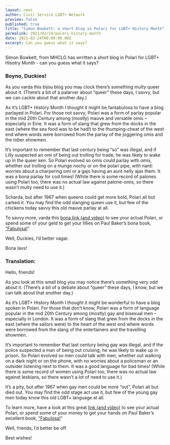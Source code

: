 ```yaml
---
layout: news
author: Civil Service LGBT+ Network
preview: false
published: true
title: "Simon Bowkett: a short blog in Polari for LGBT+ History Month"
permalink: 2021/02/24/polari-history-month
date: 2021-02-24T00:00:00.00Z
excerpt: Can you guess what it says? 
---
```


Simon Bowkett, from MHCLG has wrritten a short blog in Polari for LGBT+ Hisotry Month - can you guess what it says? 

### Boyno, Duckies! 

As you varda this bijou blog you may clock there’s something multy queer about it. (There’s a bit of a palarver about “queer” these days, I savvy, but we can cackle about that another day.)

As it’s LGBT+ History Month I thought it might be fantabulosa to have a blog parlayed in Polari. For those not savvy, Polari was a form of parlay popular in the mid 20th Century among (mostly) mauve and versatile omis – especially in Eine. It was a form of slang that grew from the docks in the east (where the sea food was to be had!) to the thumping-cheat of the west end where words were borrowed from the parlay of the joggering omis and the tober showmen.

It’s important to remember that last century being “so” was illegal, and if Lilly suspected an omi of being out trolling for trade, he was likely to wake up in the queer ken. So Polari evolved so omis could parlay with omis, whether out trolling on a munge nochy or on the polari pipe, with nanti worries about a charpering omi or a gajo having an aunt nelly ajax them. It was a bona parlay for cod times! (While there is some record of palones using Polari too, there was no actual law against palone-omis, so there wasn’t multy need to use it.)

Scharda, but after 1967 when queens could get more bold, Polari all but carked it. You may find the odd slanging queen use it, but few of the chickens today savvy this old mauve parlay at all.

To savvy more, varda this [bona link (and video)](https://theconversation.com/a-brief-history-of-polari-the-curious-after-life-of-the-dead-language-for-gay-men-72599) to see your actual Polari, or spend some of your geld to get your lillies on Paul Baker’s bona book, [“Fabulosa!](https://www.waterstones.com/book/fabulosa/paul-baker/9781789142945)”

Well, Duckies, I’d better vagar. 

Bona lavs!

### Translation:

Hello, friends! 

As you look at this small blog you may notice there’s something very odd about it. (There’s a bit of a debate about “queer” these days, I know, but we can talk about that another day.)

As it’s LGBT+ History Month I thought it might be wonderful to have a blog spoken in Polari. For those that don’t know, Polari was a form of language popular in the mid 20th Century among (mostly) gay and bisexual men – especially in London. It was a form of slang that grew from the docks in the east (where the sailors were) to the heart of the west end where words were borrowed from the slang of the entertainers and the travelling showmen.

It’s important to remember that last century being gay was illegal, and if the police suspected a man of being out cruising, he was likely to wake up in prison. So Polari evolved so men could talk with men, whether out walking on a dark night or on the phone, with no worries about a policeman or an outsider listening next to them. It was a good language for bad times! (While there is some record of women using Polari too, there was no actual law against lesbians, so there wasn’t a lot of need to use it.)

It’s a pity, but after 1967 when gay men could be more “out”, Polari all but died out. You may find the odd stage act use it, but few of the young gay men today know this old LGBT+ language at all.

To learn more, have a look at this great [link (and video)](https://theconversation.com/a-brief-history-of-polari-the-curious-after-life-of-the-dead-language-for-gay-men-72599) to see your actual Polari, or spend some of your money to get your hands on Paul Baker’s excellent book, [“Fabulosa!](https://www.waterstones.com/book/fabulosa/paul-baker/9781789142945)”

Well, friends, I’d better be off. 

Best wishes!
